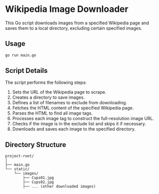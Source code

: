 # Wikipedia Image Downloader

This Go script downloads images from a specified Wikipedia page and saves them to a local directory, excluding certain specified images.

## Usage

```sh
go run main.go
```

## Script Details

The script performs the following steps:

1. Sets the URL of the Wikipedia page to scrape.
2. Creates a directory to save images.
3. Defines a list of filenames to exclude from downloading.
4. Fetches the HTML content of the specified Wikipedia page.
5. Parses the HTML to find all image tags.
6. Processes each image tag to construct the full-resolution image URL.
7. Checks if the image is in the exclude list and skips it if necessary.
8. Downloads and saves each image to the specified directory.

## Directory Structure

```
project-root/
│
├── main.go
└── static/
    └── images/
        ├── Cups01.jpg
        ├── Cups02.jpg
        ├── ... (other downloaded images)
```
